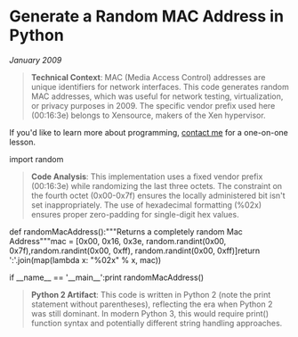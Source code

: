 # Generate a Random MAC Address in Python
*January 2009*





> **Technical Context**: MAC (Media Access Control) addresses are unique identifiers for network interfaces. This code generates random MAC addresses, which was useful for network testing, virtualization, or privacy purposes in 2009. The specific vendor prefix used here (00:16:3e) belongs to Xensource, makers of the Xen hypervisor.

  If you'd like to learn more about programming, [contact me](/contact) for a one\-on\-one lesson.

  import random

> **Code Analysis**: This implementation uses a fixed vendor prefix (00:16:3e) while randomizing the last three octets. The constraint on the fourth octet (0x00-0x7f) ensures the locally administered bit isn't set inappropriately. The use of hexadecimal formatting (%02x) ensures proper zero-padding for single-digit hex values.

  def randomMacAddress():"""Returns a completely random Mac Address"""mac \= \[0x00, 0x16, 0x3e, random.randint(0x00, 0x7f),random.randint(0x00, 0xff), random.randint(0x00, 0xff)]return ':'.join(map(lambda x: "%02x" % x, mac))

  if \_\_name\_\_ \=\= '\_\_main\_\_':print randomMacAddress()

> **Python 2 Artifact**: This code is written in Python 2 (note the print statement without parentheses), reflecting the era when Python 2 was still dominant. In modern Python 3, this would require print() function syntax and potentially different string handling approaches.

  

